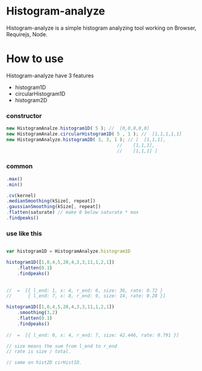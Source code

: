 Histogram-analyze 
==========

Histogram-analyze is a simple histogram analyzing tool working on Browser, Requirejs, Node.


    
# How to use

Histogram-analyze have 3 features 
* histogram1D
* circularHistogram1D
* histogram2D

### constructor 
``` javascript
new HistogramAnalze.histogram1D( 5 ); //  [0,0,0,0,0]
new HistogramAnalze.circularHistogram1D( 5 , 1 ); //  [1,1,1,1,1]
new HistogramAnalyze.histogram2D( 3, 3, 1 ); // [  [1,1,1],  
										 //	   [1,1,1], 	
										 //	   [1,1,1] ]
```

### common 

``` javascript
.max() 
.min()
```

``` javascript
.cv(kernel) 
.medianSmoothing(kSize[, repeat])
.gaussianSmoothing(kSize[, repeat])
.flatten(saturate) // make 0 below saturate * max 
.findpeaks()
```

### use like this
```javascript

var histogram1D = HistogramAnalyze.histogram1D

histogram1D([1,0,4,5,20,4,3,3,11,1,2,1])
	.flatten(0.1)
	.findpeaks()
	
    
//  =  [{ l_end: 1, x: 4, r_end: 6, size: 36, rate: 0.72 }
//      { l_end: 7, x: 8, r_end: 9, size: 14, rate: 0.28 }]

histogram1D([1,0,4,5,20,4,3,3,11,1,2,1])
    .smoothing(3,2)
	.flatten(0.1)
	.findpeaks()
    
//  =  [{ l_end: 0, x: 4, r_end: 7, size: 42.446, rate: 0.791 }]

// size means the sum from l_end to r_end
// rate is size / total.

// same on hist2D cirHist1D.
	
```

